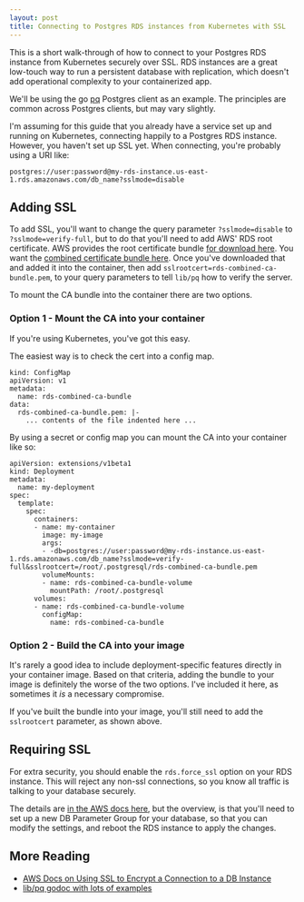 ```yaml
---
layout: post
title: Connecting to Postgres RDS instances from Kubernetes with SSL
---
```


This is a short walk-through of how to connect to your Postgres RDS instance from Kubernetes securely over SSL. RDS instances are a great low-touch way to run a persistent database with replication, which doesn't add operational complexity to your containerized app.

We'll be using the go [pq](https://github.com/lib/pq) Postgres client as an example. The principles are common across Postgres clients, but may vary slightly.

I'm assuming for this guide that you already have a service set up and running on Kubernetes, connecting happily to a Postgres RDS instance. However, you haven't set up SSL yet. When connecting, you're probably using a URI like:

```
postgres://user:password@my-rds-instance.us-east-1.rds.amazonaws.com/db_name?sslmode=disable
```

## Adding SSL

To add SSL, you'll want to change the query parameter `?sslmode=disable` to `?sslmode=verify-full`, but to do that you'll need to add AWS' RDS root certificate. AWS provides the root certificate bundle [for download here](http://docs.aws.amazon.com/AmazonRDS/latest/UserGuide/UsingWithRDS.SSL.html). You want the [combined certificate bundle here](https://s3.amazonaws.com/rds-downloads/rds-combined-ca-bundle.pem). Once you've downloaded that and added it into the container, then add `sslrootcert=rds-combined-ca-bundle.pem`, to your query parameters to tell `lib/pq` how to verify the server.

To mount the CA bundle into the container there are two options.

### Option 1 - Mount the CA into your container

If you're using Kubernetes, you've got this easy.

The easiest way is to check the cert into a config map.

```
kind: ConfigMap
apiVersion: v1
metadata:
  name: rds-combined-ca-bundle
data:
  rds-combined-ca-bundle.pem: |-
    ... contents of the file indented here ...
```
 By using a secret or config map you can mount the CA into your container like so:

```
apiVersion: extensions/v1beta1
kind: Deployment
metadata:
  name: my-deployment
spec:
  template:
    spec:
      containers:
      - name: my-container
        image: my-image
        args:
        - -db=postgres://user:password@my-rds-instance.us-east-1.rds.amazonaws.com/db_name?sslmode=verify-full&sslrootcert=/root/.postgresql/rds-combined-ca-bundle.pem
        volumeMounts:
        - name: rds-combined-ca-bundle-volume
          mountPath: /root/.postgresql
      volumes:
      - name: rds-combined-ca-bundle-volume
        configMap:
          name: rds-combined-ca-bundle
```

### Option 2 - Build the CA into your image

It's rarely a good idea to include deployment-specific features directly in your container image. Based on that criteria, adding the bundle to your image is definitely the worse of the two options. I've included it here, as sometimes it *is* a necessary compromise.

If you've built the bundle into your image, you'll still need to add the `sslrootcert` parameter, as shown above.

## Requiring SSL

For extra security, you should enable the `rds.force_ssl` option on your RDS instance. This will reject any non-ssl connections, so you know all traffic is talking to your database securely.

The details are [in the AWS docs here](http://docs.aws.amazon.com/AmazonRDS/latest/UserGuide/CHAP_PostgreSQL.html#PostgreSQL.Concepts.General.SSL.Requiring), but the overview, is that you'll need to set up a new DB Parameter Group for your database, so that you can modify the settings, and reboot the RDS instance to apply the changes.

## More Reading

- [AWS Docs on Using SSL to Encrypt a Connection to a DB Instance](http://docs.aws.amazon.com/AmazonRDS/latest/UserGuide/UsingWithRDS.SSL.html)
- [lib/pq godoc with lots of examples](https://godoc.org/github.com/lib/pq)

